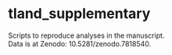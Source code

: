# tland_supplementary
Scripts to reproduce analyses in the manuscript.  
Data is at Zenodo: 10.5281/zenodo.7818540.
